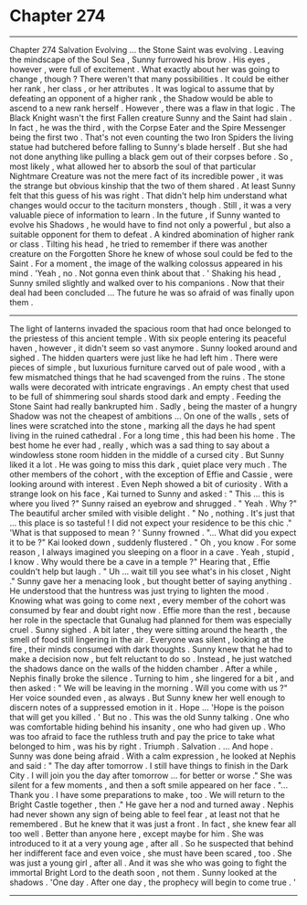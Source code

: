 
# Chapter 274


---

Chapter 274 Salvation
Evolving … the Stone Saint was evolving .
Leaving the mindscape of the Soul Sea , Sunny furrowed his brow . His eyes , however , were full of excitement .
What exactly about her was going to change , though ?
There weren't that many possibilities . It could be either her rank , her class , or her attributes .
It was logical to assume that by defeating an opponent of a higher rank , the Shadow would be able to ascend to a new rank herself . However , there was a flaw in that logic .
The Black Knight wasn't the first Fallen creature Sunny and the Saint had slain . In fact , he was the third , with the Corpse Eater and the Spire Messenger being the first two . That's not even counting the two Iron Spiders the living statue had butchered before falling to Sunny's blade herself .
But she had not done anything like pulling a black gem out of their corpses before .
So , most likely , what allowed her to absorb the soul of that particular Nightmare Creature was not the mere fact of its incredible power , it was the strange but obvious kinship that the two of them shared . At least Sunny felt that this guess of his was right .
That didn't help him understand what changes would occur to the taciturn monsters , though . Still , it was a very valuable piece of information to learn .
In the future , if Sunny wanted to evolve his Shadows , he would have to find not only a powerful , but also a suitable opponent for them to defeat . A kindred abomination of higher rank or class .
Tilting his head , he tried to remember if there was another creature on the Forgotten Shore he knew of whose soul could be fed to the Saint . For a moment , the image of the walking colossus appeared in his mind .
'Yeah , no . Not gonna even think about that . '
Shaking his head , Sunny smiled slightly and walked over to his companions .
Now that their deal had been concluded …
The future he was so afraid of was finally upon them .
***
The light of lanterns invaded the spacious room that had once belonged to the priestess of this ancient temple . With six people entering its peaceful haven , however , it didn't seem so vast anymore .
Sunny looked around and sighed . The hidden quarters were just like he had left him . There were pieces of simple , but luxurious furniture carved out of pale wood , with a few mismatched things that he had scavenged from the ruins . The stone walls were decorated with intricate engravings . An empty chest that used to be full of shimmering soul shards stood dark and empty .
Feeding the Stone Saint had really bankrupted him . Sadly , being the master of a hungry Shadow was not the cheapest of ambitions ...
On one of the walls , sets of lines were scratched into the stone , marking all the days he had spent living in the ruined cathedral . For a long time , this had been his home . The best home he ever had , really , which was a sad thing to say about a windowless stone room hidden in the middle of a cursed city .
But Sunny liked it a lot . He was going to miss this dark , quiet place very much .
The other members of the cohort , with the exception of Effie and Cassie , were looking around with interest . Even Neph showed a bit of curiosity .
With a strange look on his face , Kai turned to Sunny and asked :
" This … this is where you lived ?"
Sunny raised an eyebrow and shrugged .
" Yeah . Why ?"
The beautiful archer smiled with visible delight .
" No , nothing . It's just that … this place is so tasteful ! I did not expect your residence to be this chic ."
'What is that supposed to mean ? '
Sunny frowned .
"... What did you expect it to be ?"
Kai looked down , suddenly flustered .
" Oh , you know . For some reason , I always imagined you sleeping on a floor in a cave . Yeah , stupid , I know . Why would there be a cave in a temple ?"
Hearing that , Effie couldn't help but laugh .
" Uh … wait till you see what's in his closet , Night ."
Sunny gave her a menacing look , but thought better of saying anything .
He understood that the huntress was just trying to lighten the mood .
Knowing what was going to come next , every member of the cohort was consumed by fear and doubt right now . Effie more than the rest , because her role in the spectacle that Gunalug had planned for them was especially cruel .
Sunny sighed .
A bit later , they were sitting around the hearth , the smell of food still lingering in the air . Everyone was silent , looking at the fire , their minds consumed with dark thoughts . Sunny knew that he had to make a decision now , but felt reluctant to do so .
Instead , he just watched the shadows dance on the walls of the hidden chamber .
After a while , Nephis finally broke the silence . Turning to him , she lingered for a bit , and then asked :
" We will be leaving in the morning . Will you come with us ?"
Her voice sounded even , as always . But Sunny knew her well enough to discern notes of a suppressed emotion in it .
Hope …
'Hope is the poison that will get you killed . '
But no . This was the old Sunny talking . One who was comfortable hiding behind his insanity , one who had given up . Who was too afraid to face the ruthless truth and pay the price to take what belonged to him , was his by right .
Triumph . Salvation .
... And hope .
Sunny was done being afraid .
With a calm expression , he looked at Nephis and said :
" The day after tomorrow . I still have things to finish in the Dark City . I will join you the day after tomorrow … for better or worse ."
She was silent for a few moments , and then a soft smile appeared on her face .
"... Thank you . I have some preparations to make , too . We will return to the Bright Castle together , then ."
He gave her a nod and turned away .
Nephis had never shown any sign of being able to feel fear , at least not that he remembered . But he knew that it was just a front . In fact , she knew fear all too well . Better than anyone here , except maybe for him .
She was introduced to it at a very young age , after all .
So he suspected that behind her indifferent face and even voice , she must have been scared , too . She was just a young girl , after all .
And it was she who was going to fight the immortal Bright Lord to the death soon , not them .
Sunny looked at the shadows .
'One day . After one day , the prophecy will begin to come true . '

---

